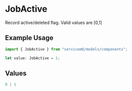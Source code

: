 # JobActive

Record active/deleted flag.  Valid values are [0,1]

## Example Usage

```typescript
import { JobActive } from "servicem8/models/components";

let value: JobActive = 1;
```

## Values

```typescript
0 | 1
```
